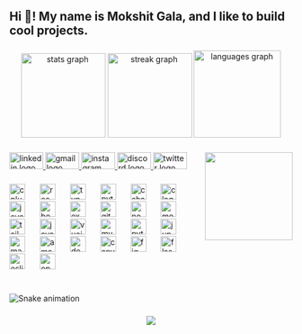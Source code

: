 <h2 align="left">Hi 👋! My name is Mokshit Gala, and I like to build cool projects.</h2>

###

<div align="center">
  <img src="https://github-readme-stats.vercel.app/api?username=mokshitgala15&hide_title=false&hide_rank=false&show_icons=true&include_all_commits=true&count_private=true&disable_animations=false&theme=dracula&locale=en&hide_border=false" height="150" alt="stats graph"  />
  <img src="https://streak-stats.demolab.com?user=mokshitgala15&locale=en&mode=daily&theme=dracula&hide_border=false&border_radius=5" height="150" alt="streak graph"  />
  <img src="https://github-readme-stats.vercel.app/api/top-langs?username=mokshitgala15&locale=en&hide_title=false&layout=compact&card_width=320&langs_count=5&theme=dracula&hide_border=false" height="155" alt="languages graph"  />
</div>

###

<img align="right" height="156" src="https://i.giphy.com/nf9OkHHKlpZRK.webp"  />

###

<div align="left">
  <a href="https://www.linkedin.com/in/mokshitgala/" target="_blank">
    <img src="https://raw.githubusercontent.com/maurodesouza/profile-readme-generator/master/src/assets/icons/social/linkedin/default.svg" width="60" height="30" alt="linkedin logo"  />
  </a>
  <a href="mokshitgala@gmail.com" target="_blank">
    <img src="https://raw.githubusercontent.com/maurodesouza/profile-readme-generator/master/src/assets/icons/social/gmail/default.svg" width="60" height="30" alt="gmail logo"  />
  </a>
  <a href="https://www.instagram.com/mokshh35_/" target="_blank">
    <img src="https://raw.githubusercontent.com/maurodesouza/profile-readme-generator/master/src/assets/icons/social/instagram/default.svg" width="60" height="30" alt="instagram logo"  />
  </a>
  <a href="discordapp.com/users/640932444110848000" target="_blank">
    <img src="https://raw.githubusercontent.com/maurodesouza/profile-readme-generator/master/src/assets/icons/social/discord/default.svg" width="60" height="30" alt="discord logo"  />
  </a>
  <a href="https://x.com/MokshitGala" target="_blank">
    <img src="https://raw.githubusercontent.com/maurodesouza/profile-readme-generator/master/src/assets/icons/social/twitter/default.svg" width="60" height="30" alt="twitter logo"  />
  </a>
</div>

###

<div align="left">
  <img src="https://cdn.jsdelivr.net/gh/devicons/devicon/icons/cplusplus/cplusplus-original.svg" height="28" alt="cplusplus logo"  />
  <img width="18" />
  <img src="https://cdn.jsdelivr.net/gh/devicons/devicon/icons/react/react-original.svg" height="28" alt="react logo"  />
  <img width="18" />
  <img src="https://cdn.jsdelivr.net/gh/devicons/devicon/icons/typescript/typescript-original.svg" height="28" alt="typescript logo"  />
  <img width="18" />
  <img src="https://cdn.jsdelivr.net/gh/devicons/devicon/icons/python/python-original.svg" height="28" alt="python logo"  />
  <img width="18" />
  <img src="https://cdn.jsdelivr.net/gh/devicons/devicon/icons/csharp/csharp-original.svg" height="28" alt="csharp logo"  />
  <img width="18" />
  <img src="https://cdn.jsdelivr.net/gh/devicons/devicon/icons/c/c-original.svg" height="28" alt="c logo"  />
  <img width="18" />
  <img src="https://cdn.jsdelivr.net/gh/devicons/devicon/icons/javascript/javascript-original.svg" height="28" alt="javascript logo"  />
  <img width="18" />
  <img src="https://cdn.jsdelivr.net/gh/devicons/devicon/icons/bootstrap/bootstrap-original.svg" height="28" alt="bootstrap logo"  />
  <img width="18" />
  <img src="https://cdn.jsdelivr.net/gh/devicons/devicon/icons/express/express-original-wordmark.svg" height="28" alt="express logo"  />
  <img width="18" />
  <img src="https://cdn.jsdelivr.net/gh/devicons/devicon/icons/git/git-plain-wordmark.svg" height="28" alt="git logo"  />
  <img width="18" />
  <img src="https://cdn.jsdelivr.net/gh/devicons/devicon/icons/nodejs/nodejs-plain-wordmark.svg" height="28" alt="nodejs logo"  />
  <img width="18" />
  <img src="https://cdn.jsdelivr.net/gh/devicons/devicon/icons/mongodb/mongodb-plain-wordmark.svg" height="28" alt="mongodb logo"  />
  <img width="18" />
  <img src="https://skillicons.dev/icons?i=tailwind" height="28" alt="tailwindcss logo"  />
  <img width="18" />
  <img src="https://cdn.jsdelivr.net/gh/devicons/devicon/icons/java/java-original.svg" height="28" alt="java logo"  />
  <img width="18" />
  <img src="https://skillicons.dev/icons?i=vue" height="28" alt="vuejs logo"  />
  <img width="18" />
  <img src="https://cdn.jsdelivr.net/gh/devicons/devicon/icons/mysql/mysql-original-wordmark.svg" height="28" alt="mysql logo"  />
  <img width="18" />
  <img src="https://cdn.jsdelivr.net/gh/devicons/devicon/icons/pytorch/pytorch-original.svg" height="28" alt="pytorch logo"  />
  <img width="18" />
  <img src="https://cdn.jsdelivr.net/gh/devicons/devicon/icons/jupyter/jupyter-original-wordmark.svg" height="28" alt="jupyter logo"  />
  <img width="18" />
  <img src="https://cdn.jsdelivr.net/gh/devicons/devicon/icons/matlab/matlab-original.svg" height="28" alt="matlab logo"  />
  <img width="18" />
  <img src="https://skillicons.dev/icons?i=aws" height="28" alt="amazonwebservices logo"  />
  <img width="18" />
  <img src="https://skillicons.dev/icons?i=docker" height="28" alt="docker logo"  />
  <img width="18" />
  <img src="https://cdn.jsdelivr.net/gh/devicons/devicon/icons/canva/canva-original.svg" height="28" alt="canva logo"  />
  <img width="18" />
  <img src="https://skillicons.dev/icons?i=figma" height="28" alt="figma logo"  />
  <img width="18" />
  <img src="https://skillicons.dev/icons?i=flask" height="28" alt="flask logo"  />
  <img width="18" />
  <img src="https://cdn.simpleicons.org/eslint/4B32C3" height="28" alt="eslint logo"  />
  <img width="18" />
  <img src="https://cdn.simpleicons.org/opencv/5C3EE8" height="28" alt="opencv logo"  />
</div>

###

<br clear="both">

<img src="https://raw.githubusercontent.com/mokshitgala15/mokshitgala15/output/snake.svg" alt="Snake animation" />

###

<div align="center">
  <img src="https://profile-counter.glitch.me/mokshitgala15/count.svg?"  />
</div>

###

